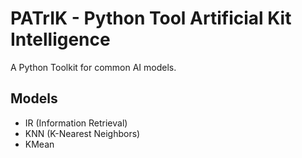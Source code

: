# PATrIK - Python Tool Artificial Kit Intelligence
A Python Toolkit for common AI models.

## Models
- IR (Information Retrieval)
- KNN (K-Nearest Neighbors)
- KMean